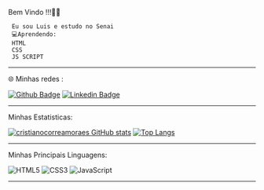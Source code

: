 
Bem Vindo !!!🙋‍♂️

     Eu sou Luis e estudo no Senai 
     💻Aprendendo:
     HTML 
     CSS 
     JS SCRIPT 
     
   <hr>
 🌐 Minhas redes : 
  
[![Github Badge](https://img.shields.io/badge/-Github-000?style=flat-square&logo=Github&logoColor=white&link=https://github.com/Lu-queir0z)](https://github.com/Lu-queir0z) [![Linkedin Badge](https://img.shields.io/badge/-LinkedIn-blue?style=flat-square&logo=Linkedin&logoColor=white&link=https://www.linkedin.com/in/cristianocorreademoraes/)](https://www.linkedin.com/in/cristianocorreademoraes/)
 
   <hr>
   
   Minhas Estatisticas:

   [![cristianocorreamoraes GitHub stats](https://github-readme-stats.vercel.app/api?username=cristianocorreamoraes&theme=cobalt)](https://github.com/cristianocorreamoraes/github-readme-stats)
   [![Top Langs](https://github-readme-stats.vercel.app/api/top-langs/?username=Lu-queir0z&layout=pie&theme=cobalt)](https://github.com/Lu-queir0z/github-readme-stats)
   
   <!--[![Lu_queir0z GitHub stats](https://github-readme-stats.vercel.app/api?username=Lu_queir0z)](https://github.com/Lu_queir0z/github-readme-stats)-->

   <hr>
Minhas Principais Linguagens:

![HTML5](https://img.shields.io/badge/html5-%23E34F26.svg?style=for-the-badge&logo=html5&logoColor=white)  ![CSS3](https://img.shields.io/badge/css3-%231572B6.svg?style=for-the-badge&logo=css3&logoColor=white)  ![JavaScript](https://img.shields.io/badge/javascript-%23323330.svg?style=for-the-badge&logo=javascript&logoColor=%23F7DF1E)

<hr>
